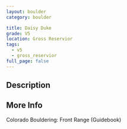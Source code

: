 ```yaml
---
layout: boulder
category: boulder

title: Daisy Duke
grade: V5
location: Gross Reservior
tags:
  - v5
  - gross_reservior
full_page: false
---
```


## Description


## More Info
Colorado Bouldering: Front Range (Guidebook)
